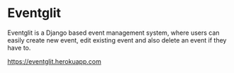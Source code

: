 # Eventglit
Eventglit is a Django based event management system, where users can easily create new event, edit existing event 
and also delete an event if they have to.

https://eventglit.herokuapp.com
